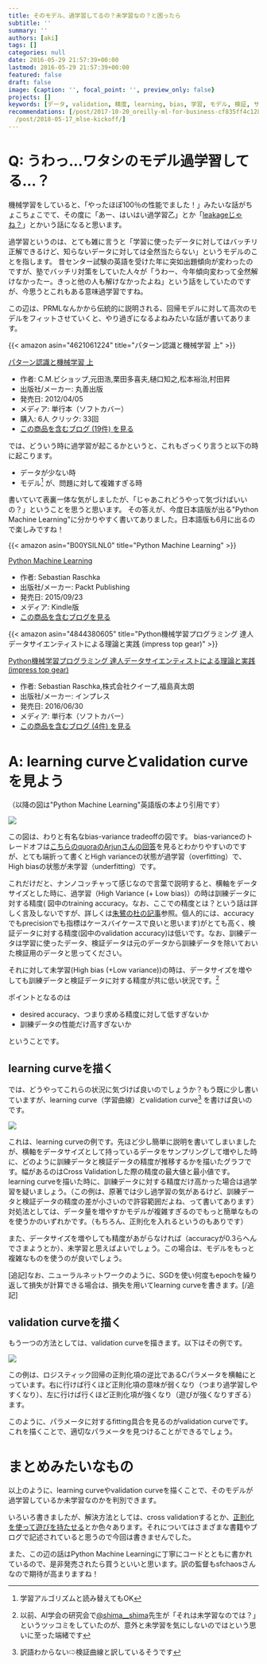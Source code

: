 ```yaml
---
title: そのモデル、過学習してるの？未学習なの？と困ったら
subtitle: ''
summary: ''
authors: [aki]
tags: []
categories: null
date: 2016-05-29 21:57:39+00:00
lastmod: 2016-05-29 21:57:39+00:00
featured: false
draft: false
image: {caption: '', focal_point: '', preview_only: false}
projects: []
keywords: [データ, validation, 精度, learning, bias, 学習, モデル, 検証, サイズ, high]
recommendations: [/post/2017-10-20_oreilly-ml-for-business-cf835ff4c128/, /post/2014-08-29-detafen-xi-henoxiang-kihe-ifang-machine-learning-casual-talks-number-2wokai-cui-simasita-number-mlct/,
  /post/2018-05-17_mlse-kickoff/]
---
```

# Q: うわっ...ワタシのモデル過学習してる…？

機械学習をしていると、「やったほぼ100％の性能でました！」みたいな話がちょこちょこでて、その度に「あー、はいはい過学習乙」とか「[leakageじゃね？](http://tjo.hatenablog.com/entry/2016/01/27/235620)」とかいう話になると思います。

過学習というのは、とても雑に言うと「学習に使ったデータに対してはバッチリ正解できるけど、知らないデータに対しては全然当たらない」というモデルのことを指します。 昔センター試験の英語を受けた年に突如出題傾向が変わったのですが、塾でバッチリ対策をしていた人々が「うわー、今年傾向変わって全然解けなかったー。きっと他の人も解けなかったよね」という話をしていたのですが、今思うとこれもある意味過学習ですね。

この辺は、PRMLなんかから伝統的に説明される、回帰モデルに対して高次のモデルをフィットさせていくと、やり過ぎになるよねみたいな話が書いてあります。

{{< amazon asin="4621061224" title="パターン認識と機械学習 上" >}}

[パターン認識と機械学習 上](http://www.amazon.co.jp/exec/obidos/ASIN/4621061224/chezou-22/)

- 作者: C.M.ビショップ,元田浩,栗田多喜夫,樋口知之,松本裕治,村田昇
- 出版社/メーカー: 丸善出版
- 発売日: 2012/04/05
- メディア: 単行本（ソフトカバー）
- 購入: 6人 クリック: 33回
- [この商品を含むブログ (19件) を見る](http://d.hatena.ne.jp/asin/4621061224/chezou-22)

では、どういう時に過学習が起こるかというと、これもざっくり言うと以下の時に起こります。

- データが少ない時
- モデル[^1] が、問題に対して複雑すぎる時

書いていて表裏一体な気がしましたが、「じゃあこれどうやって気づけばいいの？」ということを思うと思います。 その答えが、今度日本語版が出る"Python Machine Learning"に分かりやすく書いてありました。日本語版も6月に出るので楽しみですね！

{{< amazon asin="B00YSILNL0" title="Python Machine Learning" >}}

[Python Machine Learning](http://www.amazon.co.jp/exec/obidos/ASIN/B00YSILNL0/chezou-22/)

- 作者: Sebastian Raschka
- 出版社/メーカー: Packt Publishing
- 発売日: 2015/09/23
- メディア: Kindle版
- [この商品を含むブログを見る](http://d.hatena.ne.jp/asin/B00YSILNL0/chezou-22)

{{< amazon asin="4844380605" title="Python機械学習プログラミング 達人データサイエンティストによる理論と実践 (impress top gear)" >}}

[Python機械学習プログラミング 達人データサイエンティストによる理論と実践 (impress top gear)](http://www.amazon.co.jp/exec/obidos/ASIN/4844380605/chezou-22/)

- 作者: Sebastian Raschka,株式会社クイープ,福島真太朗
- 出版社/メーカー: インプレス
- 発売日: 2016/06/30
- メディア: 単行本（ソフトカバー）
- [この商品を含むブログ (4件) を見る](http://d.hatena.ne.jp/asin/4844380605/chezou-22)

# A: learning curveとvalidation curveを見よう

（以降の図は"Python Machine Learning"英語版の本より引用です）

![](20160529204510.jpg)

この図は、わりと有名なbias-variance tradeoffの図です。 bias-varianceのトレードオフは[こちらのquoraのArjunさんの回答](https://www.quora.com/How-would-you-explain-the-bias-variance-tradeoff-to-a-five-year-old)を見るとわかりやすいのですが、とても端折って書くとHigh varianceの状態が過学習（overfitting）で、High biasの状態が未学習（underfitting）です。

これだけだと、ナンノコッチャって感じなので言葉で説明すると、横軸をデータサイズとした時に、過学習（High Variance (+ Low bias)）の時は訓練データに対する精度( 図中のtraining accuracy。なお、ここでの精度とは？という話は詳しく言及しないですが、詳しくは[朱鷺の杜の記事](http://ibisforest.org/index.php?F%E5%80%A4)参照。個人的には、accuracyでもprecisionでも指標はケースバイケースで良いと思います)がとても高く、検証データに対する精度(図中のvalidation accuracy)は低いです。なお、訓練データは学習に使ったデータ、検証データは元のデータから訓練データを除いておいた検証用のデータと思ってください。

それに対して未学習(High bias (+Low variance))の時は、データサイズを増やしても訓練データと検証データに対する精度が共に低い状況です。[^2] 

ポイントとなるのは

- desired accuracy、つまり求める精度に対して低すぎないか
- 訓練データの性能だけ高すぎないか

ということです。

## learning curveを描く

では、どうやってこれらの状況に気づけば良いのでしょうか？もう既に少し書いていますが、learning curve（学習曲線）とvalidation curve[^3] を書けば良いのです。

![](20160529212335.jpg)

これは、learning curveの例です。先ほど少し簡単に説明を書いてしまいましたが、横軸をデータサイズとして持っているデータをサンプリングして増やした時に、どのように訓練データと検証データの精度が推移するかを描いたグラフです。幅があるのはCross Validationした際の精度の最大値と最小値です。learning curveを描いた時に、訓練データに対する精度だけ高かった場合は過学習を疑いましょう。（この例は、原著では少し過学習の気があるけど、訓練データと検証データの精度の差が小さいので許容範囲だよね、って書いてあります） 対処法としては、データ量を増やすかモデルが複雑すぎるのでもっと簡単なものを使うかのいずれかです。（もちろん、正則化を入れるというのもありです）

また、データサイズを増やしても精度があがらなければ（accuracyが0.3らへんでさまようとか）、未学習と思えばよいでしょう。この場合は、モデルをもっと複雑なものを使うのが良いでしょう。

[追記]なお、ニューラルネットワークのように、SGDを使い何度もepochを繰り返して損失が計算できる場合は、損失を用いてlearning curveを書きます。[/追記]

## validation curveを描く

もう一つの方法としては、validation curveを描きます。以下はその例です。

![](20160529214644.jpg)

この例は、ロジスティック回帰の正則化項の逆比であるCパラメータを横軸にとっています。右に行けば行くほど正則化項の意味が弱くなり（つまり過学習しやすくなり）、左に行けば行くほど正則化項が強くなり（遊びが強くなりすぎる）ます。

このように、パラメータに対するfitting具合を見るのがvalidation curveです。これを描くことで、適切なパラメータを見つけることができるでしょう。

# まとめみたいなもの

以上のように、learning curveやvalidation curveを描くことで、そのモデルが過学習しているか未学習なのかを判別できます。

いろいろ書きましたが、解決方法としては、cross validationするとか、[正則化を使って遊びを持たせる](http://tjo.hatenablog.com/entry/2015/03/03/190000)とか色々あります。それについてはさまざまな書籍やブログで記述されていると思うので今回は書きませんでした。

また、この辺の話はPython Machine Learningに丁寧にコードとともに書かれているので、是非発売されたら買うといいと思います。訳の監督もsfchaosさんなので期待が高まりますね！

[^1]: 学習アルゴリズムと読み替えてもOK

[^2]: 以前、AI学会の研究会で[@shima\_\_shima](https://twitter.com/shima__shima/)先生が「それは未学習なのでは？」というツッコミをしていたのが、意外と未学習を気にしないのではという思いに至った端緒です

[^3]: 訳語わからない⇨検証曲線と訳しているそうです



